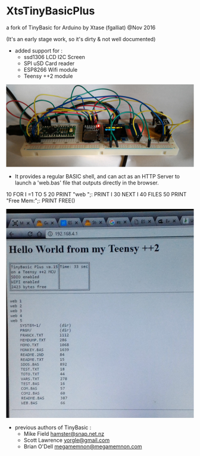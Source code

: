 # XtsTinyBasicPlus

a fork of TinyBasic for Arduino by Xtase (fgalliat) @Nov 2016

(It's an early stage work, so it's dirty & not well documented)

* added support for :
   - ssd1306 LCD I2C Screen
   - SPI uSD Card reader
   - ESP8266 Wifi module
   - Teensy ++2 module

![Dev Board](/images/devBoard.jpg)

* It provides a regular BASIC shell, and can act as an HTTP Server to launch a 'web.bas' file
  that outputs directly in the browser.

10 FOR I =1 TO 5
20 PRINT "web ";: PRINT I
30 NEXT I
40 FILES
50 PRINT "Free Mem:";: PRINT FREE()

![Web autorun script](/images/autorunWeb.jpg)

* previous authors of TinyBasic :
   - Mike Field <hamster@snap.net.nz>
   - Scott Lawrence <yorgle@gmail.com>
   - Brian O'Dell <megamemnon@megamemnon.com>